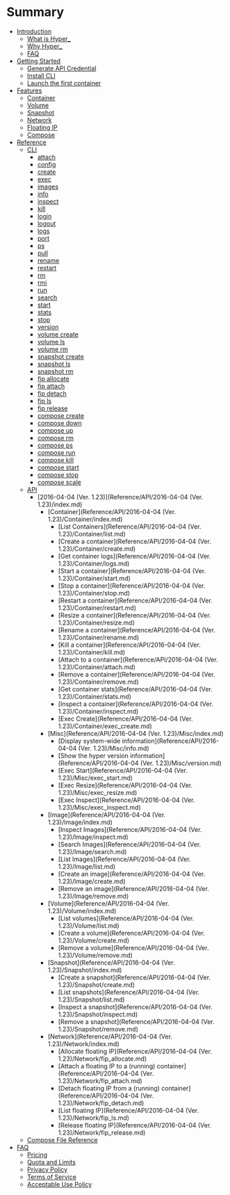 # Summary

* [Introduction](README.md)
   * [What is Hyper_](Introduction/what_is_hyper_.md)
   * [Why Hyper_](Introduction/why_hyper_.md)
   * [FAQ](Introduction/faq.md)
* [Getting Started](GettingStarted/index.md)
   * [Generate API Credential](GettingStarted/generate_api_credential.md)
   * [Install CLI](GettingStarted/install.md)
   * [Launch the first container](GettingStarted/launch_the_first_container.md)
* [Features](Feature/index.md)
   * [Container](Feature/container.md)
   * [Volume](Feature/volume.md)
   * [Snapshot](Feature/snapshot.md)
   * [Network](Feature/network.md)
   * [Floating IP](Feature/fip.md)
   * [Compose](Feature/compose.md)
* [Reference](Reference/index.md)
   * [CLI](Reference/CLI/index.md)
       * [attach](Reference/CLI/attach.md)
       * [config](Reference/CLI/config.md)
       * [create](Reference/CLI/create.md)
       * [exec](Reference/CLI/exec.md)
       * [images](Reference/CLI/images.md)
       * [info](Reference/CLI/info.md)
       * [inspect](Reference/CLI/inspect.md)
       * [kill](Reference/CLI/kill.md)
       * [login](Reference/CLI/login.md)
       * [logout](Reference/CLI/logout.md)
       * [logs](Reference/CLI/logs.md)
       * [port](Reference/CLI/port.md)
       * [ps](Reference/CLI/ps.md)
       * [pull](Reference/CLI/pull.md)
       * [rename](Reference/CLI/rename.md)
       * [restart](Reference/CLI/restart.md)
       * [rm](Reference/CLI/rm.md)
       * [rmi](Reference/CLI/rmi.md)
       * [run](Reference/CLI/run.md)
       * [search](Reference/CLI/search.md)
       * [start](Reference/CLI/start.md)
       * [stats](Reference/CLI/stats.md)
       * [stop](Reference/CLI/stop.md)
       * [version](Reference/CLI/version.md)
       * [volume create](Reference/CLI/volume_create.md)
       * [volume ls](Reference/CLI/volume_ls.md)
       * [volume rm](Reference/CLI/volume_rm.md)
       * [snapshot create](Reference/CLI/snapshot_create.md)
       * [snapshot ls](Reference/CLI/snapshot_ls.md)
       * [snapshot rm](Reference/CLI/snapshot_rm.md)
       * [fip allocate](Reference/CLI/fip_allocate.md)
       * [fip attach](Reference/CLI/fip_attach.md)
       * [fip detach](Reference/CLI/fip_detach.md)
       * [fip ls](Reference/CLI/fip_ls.md)
       * [fip release](Reference/CLI/fip_release.md)
       * [compose create](Reference/CLI/compose_create.md)
       * [compose down](Reference/CLI/compose_down.md)
       * [compose up](Reference/CLI/compose_up.md)
       * [compose rm](Reference/CLI/compose_rm.md)
       * [compose ps](Reference/CLI/compose_ps.md)
       * [compose run](Reference/CLI/compose_run.md)
       * [compose kill](Reference/CLI/compose_kill.md)
       * [compose start](Reference/CLI/compose_start.md)
       * [compose stop](Reference/CLI/compose_stop.md)
       * [compose scale](Reference/CLI/compose_scale.md)
   * [API](Reference/API/index.md)
       * [2016-04-04 (Ver. 1.23)](Reference/API/2016-04-04 (Ver. 1.23)/index.md)
           * [Container](Reference/API/2016-04-04 (Ver. 1.23)/Container/index.md)
               * [List Containers](Reference/API/2016-04-04 (Ver. 1.23)/Container/list.md)
               * [Create a container](Reference/API/2016-04-04 (Ver. 1.23)/Container/create.md)
               * [Get container logs](Reference/API/2016-04-04 (Ver. 1.23)/Container/logs.md)
               * [Start a container](Reference/API/2016-04-04 (Ver. 1.23)/Container/start.md)
               * [Stop a container](Reference/API/2016-04-04 (Ver. 1.23)/Container/stop.md)
               * [Restart a container](Reference/API/2016-04-04 (Ver. 1.23)/Container/restart.md)
               * [Resize a container](Reference/API/2016-04-04 (Ver. 1.23)/Container/resize.md)
               * [Rename a container](Reference/API/2016-04-04 (Ver. 1.23)/Container/rename.md)
               * [Kill a container](Reference/API/2016-04-04 (Ver. 1.23)/Container/kill.md)
               * [Attach to a container](Reference/API/2016-04-04 (Ver. 1.23)/Container/attach.md)
               * [Remove a container](Reference/API/2016-04-04 (Ver. 1.23)/Container/remove.md)
               * [Get container stats](Reference/API/2016-04-04 (Ver. 1.23)/Container/stats.md)
               * [Inspect a container](Reference/API/2016-04-04 (Ver. 1.23)/Container/inspect.md)
               * [Exec Create](Reference/API/2016-04-04 (Ver. 1.23)/Container/exec_create.md)
           * [Misc](Reference/API/2016-04-04 (Ver. 1.23)/Misc/index.md)
               * [Display system-wide information](Reference/API/2016-04-04 (Ver. 1.23)/Misc/info.md)
               * [Show the hyper version information](Reference/API/2016-04-04 (Ver. 1.23)/Misc/version.md)
               * [Exec Start](Reference/API/2016-04-04 (Ver. 1.23)/Misc/exec_start.md)
               * [Exec Resize](Reference/API/2016-04-04 (Ver. 1.23)/Misc/exec_resize.md)
               * [Exec Inspect](Reference/API/2016-04-04 (Ver. 1.23)/Misc/exec_inspect.md)
           * [Image](Reference/API/2016-04-04 (Ver. 1.23)/Image/index.md)
               * [Inspect Images](Reference/API/2016-04-04 (Ver. 1.23)/Image/inspect.md)
               * [Search Images](Reference/API/2016-04-04 (Ver. 1.23)/Image/search.md)
               * [List Images](Reference/API/2016-04-04 (Ver. 1.23)/Image/list.md)
               * [Create an image](Reference/API/2016-04-04 (Ver. 1.23)/Image/create.md)
               * [Remove an image](Reference/API/2016-04-04 (Ver. 1.23)/Image/remove.md)
           * [Volume](Reference/API/2016-04-04 (Ver. 1.23)/Volume/index.md)
               * [List volumes](Reference/API/2016-04-04 (Ver. 1.23)/Volume/list.md)
               * [Create a volume](Reference/API/2016-04-04 (Ver. 1.23)/Volume/create.md)
               * [Remove a volume](Reference/API/2016-04-04 (Ver. 1.23)/Volume/remove.md)
           * [Snapshot](Reference/API/2016-04-04 (Ver. 1.23)/Snapshot/index.md)
               * [Create a snapshot](Reference/API/2016-04-04 (Ver. 1.23)/Snapshot/create.md)
               * [List snapshots](Reference/API/2016-04-04 (Ver. 1.23)/Snapshot/list.md)
               * [Inspect a snapshot](Reference/API/2016-04-04 (Ver. 1.23)/Snapshot/inspect.md)
               * [Remove a snapshot](Reference/API/2016-04-04 (Ver. 1.23)/Snapshot/remove.md)
           * [Network](Reference/API/2016-04-04 (Ver. 1.23)/Network/index.md)
               * [Allocate floating IP](Reference/API/2016-04-04 (Ver. 1.23)/Network/fip_allocate.md)
               * [Attach a floating IP to a (running) container](Reference/API/2016-04-04 (Ver. 1.23)/Network/fip_attach.md)
               * [Detach floating IP from a (running) container](Reference/API/2016-04-04 (Ver. 1.23)/Network/fip_detach.md)
               * [List floating IP](Reference/API/2016-04-04 (Ver. 1.23)/Network/fip_ls.md)
               * [Release floating IP](Reference/API/2016-04-04 (Ver. 1.23)/Network/fip_release.md)
   * [Compose File Reference](Reference/compose_file_ref.md)
* [FAQ](FAQ/index.md)
   * [Pricing](FAQ/pricing.md)
   * [Quota and Limits](FAQ/quota_and_limits.md)
   * [Privacy Policy](FAQ/privacy_policy.md)
   * [Terms of Service](FAQ/terms_of_service.md)
   * [Acceptable Use Policy](FAQ/acceptable_use_policy.md)
